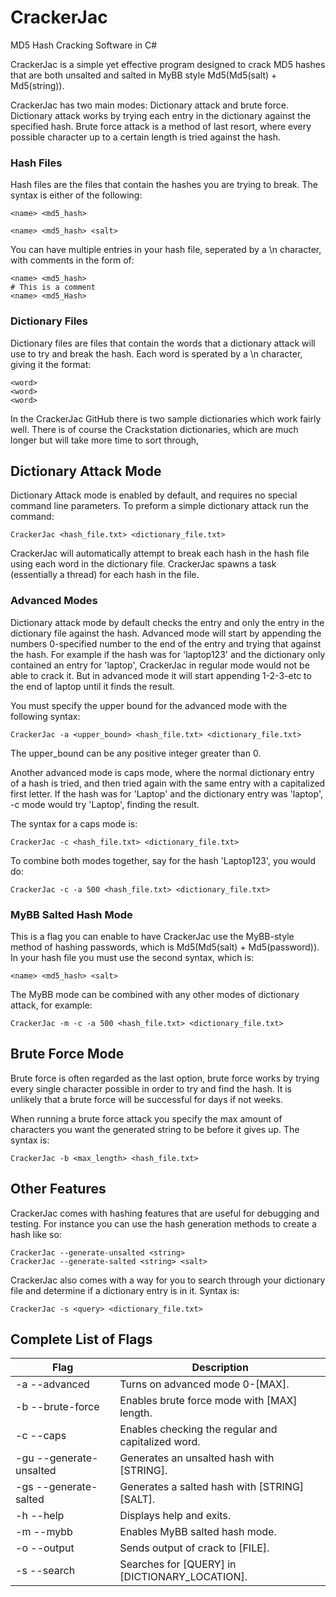 # CrackerJac
MD5 Hash Cracking Software in C#

CrackerJac is a simple yet effective program designed to crack MD5 hashes that
are both unsalted and salted in MyBB style Md5(Md5(salt) + Md5(string)).

CrackerJac has two main modes: Dictionary attack and brute force. Dictionary
attack works by trying each entry in the dictionary against the specified hash.
Brute force attack is a method of last resort, where every possible character up
to a certain length is tried against the hash.

### Hash Files
Hash files are the files that contain the hashes you are trying to break. The syntax
is either of the following:
```
<name> <md5_hash>
```
```
<name> <md5_hash> <salt>
```

You can have multiple entries in your hash file, seperated by a \n character, with
comments in the form of:
```
<name> <md5_hash>
# This is a comment
<name> <md5_Hash>
```

### Dictionary Files
Dictionary files are files that contain the words that a dictionary attack will use
to try and break the hash. Each word is sperated by a \n character, giving it the format:
```
<word>
<word>
<word>
```

In the CrackerJac GitHub there is two sample dictionaries which work fairly well. There
is of course the Crackstation dictionaries, which are much longer but will take more time
to sort through,

## Dictionary Attack Mode
Dictionary Attack mode is enabled by default, and requires no special command line
parameters. To preform a simple dictionary attack run the command:
```
CrackerJac <hash_file.txt> <dictionary_file.txt>
```

CrackerJac will automatically attempt to break each hash in the hash file using each word
in the dictionary file. CrackerJac spawns a task (essentially a thread) for each hash
in the file.

### Advanced Modes
Dictionary attack mode by default checks the entry and only the entry in the dictionary file
against the hash. Advanced mode will start by appending the numbers 0-specified number to
the end of the entry and trying that against the hash. For example if the hash was for
'laptop123' and the dictionary only contained an entry for 'laptop', CrackerJac in regular
mode would not be able to crack it. But in advanced mode it will start appending 1-2-3-etc
to the end of laptop until it finds the result.

You must specify the upper bound for the advanced mode with the following syntax:
```
CrackerJac -a <upper_bound> <hash_file.txt> <dictionary_file.txt>
```

The upper_bound can be any positive integer greater than 0.

Another advanced mode is caps mode, where the normal dictionary entry of a hash is tried,
and then tried again with the same entry with a capitalized first letter. If the hash was
for 'Laptop' and the dictionary entry was 'laptop', -c mode would try 'Laptop', finding
the result.

The syntax for a caps mode is:
```
CrackerJac -c <hash_file.txt> <dictionary_file.txt>
```

To combine both modes together, say for the hash 'Laptop123', you would do:
```
CrackerJac -c -a 500 <hash_file.txt> <dictionary_file.txt>
```

### MyBB Salted Hash Mode
This is a flag you can enable to have CrackerJac use the MyBB-style method of hashing passwords,
which is Md5(Md5(salt) + Md5(password)). In your hash file you must use the second syntax, which is:
```
<name> <md5_hash> <salt>
```

The MyBB mode can be combined with any other modes of dictionary attack, for example:
```
CrackerJac -m -c -a 500 <hash_file.txt> <dictionary_file.txt>
```

## Brute Force Mode
Brute force is often regarded as the last option, brute force works by trying every single
character possible in order to try and find the hash. It is unlikely that a brute force
will be successful for days if not weeks.

When running a brute force attack you specify the max amount of characters you want the generated
string to be before it gives up. The syntax is:
```
CrackerJac -b <max_length> <hash_file.txt>
```

## Other Features
CrackerJac comes with hashing features that are useful for debugging and testing. For instance
you can use the hash generation methods to create a hash like so:
```
CrackerJac --generate-unsalted <string>
CrackerJac --generate-salted <string> <salt>
```

CrackerJac also comes with a way for you to search through your dictionary file and determine
if a dictionary entry is in it. Syntax is:
```
CrackerJac -s <query> <dictionary_file.txt>
```

## Complete List of Flags
Flag                    |  Description
----------------------- |  -----------
-a --advanced           |  Turns on advanced mode 0-[MAX].
-b --brute-force        |  Enables brute force mode with [MAX] length.
-c --caps               |  Enables checking the regular and capitalized word.
-gu --generate-unsalted |  Generates an unsalted hash with [STRING].
-gs --generate-salted   |  Generates a salted hash with [STRING] [SALT].
-h --help               |  Displays help and exits.
-m --mybb               |  Enables MyBB salted hash mode.
-o --output             |  Sends output of crack to [FILE].
-s --search             |  Searches for [QUERY] in [DICTIONARY_LOCATION].
